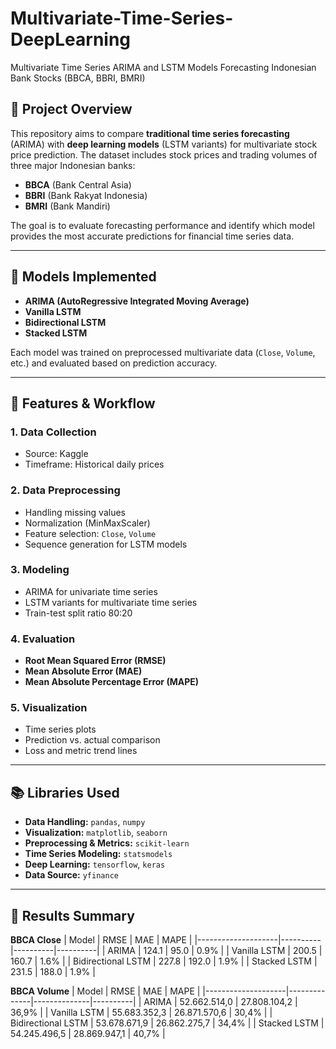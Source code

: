 # Multivariate-Time-Series-DeepLearning
Multivariate Time Series ARIMA and LSTM Models Forecasting Indonesian Bank Stocks (BBCA, BBRI, BMRI)

## 📌 Project Overview

This repository aims to compare **traditional time series forecasting** (ARIMA) with **deep learning models** (LSTM variants) for multivariate stock price prediction. The dataset includes stock prices and trading volumes of three major Indonesian banks:
- **BBCA** (Bank Central Asia)
- **BBRI** (Bank Rakyat Indonesia)
- **BMRI** (Bank Mandiri)

The goal is to evaluate forecasting performance and identify which model provides the most accurate predictions for financial time series data.

---

## 🧠 Models Implemented

- **ARIMA (AutoRegressive Integrated Moving Average)**
- **Vanilla LSTM**
- **Bidirectional LSTM**
- **Stacked LSTM**

Each model was trained on preprocessed multivariate data (`Close`, `Volume`, etc.) and evaluated based on prediction accuracy.

---

## 🔧 Features & Workflow

### 1. Data Collection
- Source: Kaggle
- Timeframe: Historical daily prices

### 2. Data Preprocessing
- Handling missing values
- Normalization (MinMaxScaler)
- Feature selection: `Close`, `Volume`
- Sequence generation for LSTM models

### 3. Modeling
- ARIMA for univariate time series
- LSTM variants for multivariate time series
- Train-test split ratio 80:20

### 4. Evaluation
- **Root Mean Squared Error (RMSE)**
- **Mean Absolute Error (MAE)**
- **Mean Absolute Percentage Error (MAPE)**

### 5. Visualization
- Time series plots
- Prediction vs. actual comparison
- Loss and metric trend lines

---

## 📚 Libraries Used

- **Data Handling:** `pandas`, `numpy`
- **Visualization:** `matplotlib`, `seaborn`
- **Preprocessing & Metrics:** `scikit-learn`
- **Time Series Modeling:** `statsmodels`
- **Deep Learning:** `tensorflow`, `keras`
- **Data Source:** `yfinance`

---

## 🚀 Results Summary

**BBCA Close**
| Model               | RMSE     | MAE      | MAPE     |
|--------------------|----------|----------|----------|
| ARIMA              | 124.1    | 95.0     | 0.9%     |
| Vanilla LSTM       | 200.5    | 160.7    | 1.6%     |
| Bidirectional LSTM | 227.8    | 192.0    | 1.9%     |
| Stacked LSTM       | 231.5    | 188.0    | 1.9%     |

**BBCA Volume**
| Model               | RMSE         | MAE          | MAPE     |
|--------------------|--------------|--------------|----------|
| ARIMA              | 52.662.514,0 | 27.808.104,2 | 36,9%    |
| Vanilla LSTM       | 55.683.352,3 | 26.871.570,6 | 30,4%    |
| Bidirectional LSTM | 53.678.671,9 | 26.862.275,7 | 34,4%    |
| Stacked LSTM       | 54.245.496,5 | 28.869.947,1 | 40,7%    |
